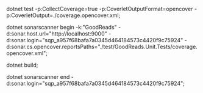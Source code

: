 dotnet test -p:CollectCoverage=true -p:CoverletOutputFormat=opencover -p:CoverletOutput=./coverage.opencover.xml;

dotnet sonarscanner begin -k:"GoodReads" -d:sonar.host.url="http://localhost:9000" -d:sonar.login="sqp_a957f68bafa7a0345d464184573c4420f9c75924" -d:sonar.cs.opencover.reportsPaths="./test/GoodReads.Unit.Tests/coverage.opencover.xml";

dotnet build;

dotnet sonarscanner end -d:sonar.login="sqp_a957f68bafa7a0345d464184573c4420f9c75924";